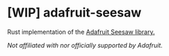 # [WIP] adafruit-seesaw

Rust implementation of the [Adafruit Seesaw library.](https://github.com/adafruit/Adafruit_Seesaw)

*Not affiliated with nor officially supported by Adafruit.*
